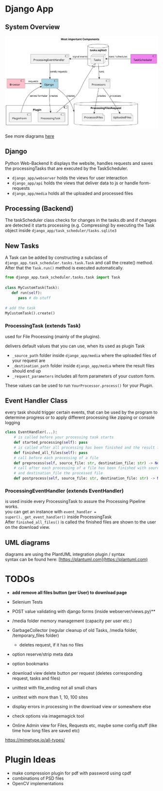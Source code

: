# Django App

## System Overview
![Diagram of all Components and Relations](diagrams/images/components.png)

See more diagrams [here](diagrams)

## Django
Python Web-Backend
It displays the website, handles requests and saves the processingTasks that are executed by the TaskScheduler.

* `django_app/webserver` holds the views for user interaction
* `django_app/api` holds the views that deliver data to js or handle form-requests
* `django_app/media` holds all the uploaded and processed files

## Processing (Backend)

The taskScheduler class checks for changes in the tasks.db and if changes are detected
it starts processing (e.g. Compressing) by executing the Task object inside `django_app/task_scheduler/tasks.sqlite3`

## New Tasks

A Task can be added by constructing a subclass of `django_app.task_scheduler.tasks.task.Task` and call the create() method.
After that the `Task.run()` method is executed automatically.

```python
from django_app.task_scheduler.tasks.task import Task

class MyCustomTask(Task):
   def run(self):
      pass # do stuff

# add the task
MyCustomTask().create()
```

### ProcessingTask (extends Task)

used for File Processing (mainly of the plugins).

delivers default values that you can use, when its used as plugin Task
* `_source_path` folder inside `django_app/media` where the uploaded files of your request are
* `_destination_path` folder inside `django_app/media` where the result files should end up
* `_request_parameters` includes all form parameters of your custom form.

These values can be used to run `YourProcessor.process()` for your Plugin.  


## Event Handler Class

every task should trigger certain events, that can be used by the program to determine progress or to apply different processing like zipping or console logging

```python
class EventHandler(...):
    # is called before your processing task starts
    def started_processing(self): pass
    # is called after all processing has been finished and the result files exist in the destination directory
    def finished_all_files(self): pass
    # call before each processing of a file
    def preprocess(self, source_file: str, destination_file: str) -> None: pass
    # call after each processing of a file has been finished with source_file as the unchanged starting file
    # and destination_file the processed file
    def postprocess(self, source_file: str, destination_file: str) -> None: pass
```

### ProcessingEventHandler (extends EventHandler)
is used inside every ProcessingTask to assure the Processing Pipeline works.  
you can get an instance with `event_handler = super()._get_event_handler()` inside ProcessingTask  
After `finished_all_files()` is called the finished files are shown to the user on the download view.

## UML diagrams
diagrams are using the PlantUML integration plugin / syntax  
syntax can be found here: [https://plantuml.com](https://plantuml.com)

# TODOs

* **add remove all files button (per User) to download page**
* Selenium Tests
* POST value validating with django forms (inside webserver/views.py)**
* /media folder memory management (capacity per user etc.)
* GarbageCollector (regular cleanup of old Tasks, /media folder, /temporary_files folder)
  * deletes request, if it has no files
* option reserve/strip meta data
* option bookmarks
* download view delete button per request (deletes corresponding request, tasks and files)
* unittest with file_ending not all small chars
* unittest with more than 1, 10, 100 sites
* display errors in processing in the download view or somewhere else

* check options via imagemagick tool
* Online Admin view for Files, Requests etc, maybe some config stuff (like time how long files are saved etc)

https://mimetype.io/all-types/

# Plugin Ideas
* make compression plugin for pdf with password using cpdf
* combinations of PSD files
* OpenCV implementations
